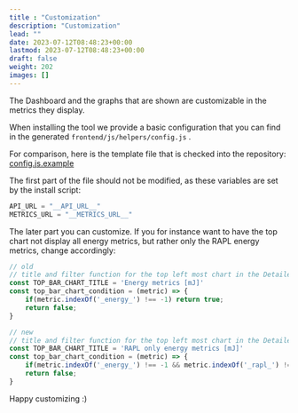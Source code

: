 ```yaml
---
title : "Customization"
description: "Customization"
lead: ""
date: 2023-07-12T08:48:23+00:00
lastmod: 2023-07-12T08:48:23+00:00
draft: false
weight: 202
images: []
---
```


The Dashboard and the graphs that are shown are customizable in the metrics they display.

When installing the tool we provide a basic configuration that you can find in the 
generated `frontend/js/helpers/config.js` .

For comparison, here is the template file that is checked into the repository: [config.js.example](https://github.com/green-coding-solutions/green-metrics-tool/blob/main/frontend/js/helpers/config.js.example)

The first part of the file should not be modified, as these variables are set by the install script:

```js
API_URL = "__API_URL__"
METRICS_URL = "__METRICS_URL__"
```

The later part you can customize. If you for instance want to have the top chart not display all energy metrics, but
rather only the RAPL energy metrics, change accordingly:
```js
// old
// title and filter function for the top left most chart in the Detailed Metrics / Compare view
const TOP_BAR_CHART_TITLE = 'Energy metrics [mJ]'
const top_bar_chart_condition = (metric) => {
    if(metric.indexOf('_energy_') !== -1) return true;
    return false;
}

// new
// title and filter function for the top left most chart in the Detailed Metrics / Compare view
const TOP_BAR_CHART_TITLE = 'RAPL only energy metrics [mJ]'
const top_bar_chart_condition = (metric) => {
    if(metric.indexOf('_energy_') !== -1 && metric.indexOf('_rapl_') !== -1) return true;
    return false;
}
````

Happy customizing :)

